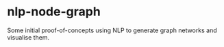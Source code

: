 # nlp-node-graph

Some initial proof-of-concepts using NLP to generate graph networks and visualise them.
